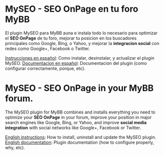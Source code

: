 # MySEO - SEO OnPage en tu foro MyBB
El plugin MySEO para MyBB auna e instala todo lo necesario para optimizar el **SEO OnPage** de tu foro, mejorar tu posicion en los buscadores principales como Google, Bing, o Yahoo, y mejorar la **integracion social** con redes como Google+, Facebook o Twitter.

[Instrucciones en español](https://github.com/BitLiberal/MySEO/blob/master/README.es.md): Como instalar, desinstalar, y actualizar el plugin MySEO.
[Documentacion en español](https://github.com/BitLiberal/MySEO/wiki/En-construccion---Coming-soon#en-construccion): Documentacion del plugin (como configurar correctamente, porque, etc).

# MySEO - SEO OnPage in your MyBB forum.
The MySEO plugin for MyBB combines and installs everything you need to optimize your **SEO OnPage** in your forum, improve your position in major search engines like Google, Bing, or Yahoo, and improve **social media integration** with social networks like Google+, Facebook or Twitter.

[English instructions](https://github.com/BitLiberal/MySEO/blob/master/README.en.md): How to install, uninstall and update the MySEO plugin.
[English documentation](https://github.com/BitLiberal/MySEO/wiki/En-construccion---Coming-soon#en-construccion): Plugin documentation (how to configure properly, why, etc).
